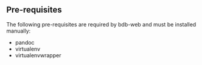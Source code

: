 ## Pre-requisites

The following pre-requisites are required by bdb-web and must be installed
manually:

* pandoc
* virtualenv
* virtualenvwrapper
